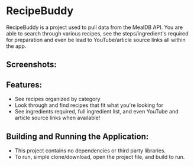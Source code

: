 # RecipeBuddy
RecipeBuddy is a project used to pull data from the MealDB API. You are able to search through various recipes, see the steps/ingredient's required for preparation and even be lead to YouTube/article source links all within the app.

## Screenshots:


## Features: 
- See recipes organized by category
- Look through and find recipes that fit what you're looking for
- See ingredients required, full ingredient list, and even YouTube and article source links when available!

## Building and Running the Application:
- This project contains no dependencies or third party libraries. 
- To run, simple clone/download, open the project file, and build to run.


